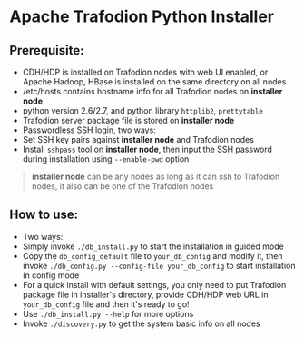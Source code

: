 # Apache Trafodion Python Installer

## Prerequisite:

- CDH/HDP is installed on Trafodion nodes with web UI enabled, or Apache Hadoop, HBase is installed on the same directory on all nodes
- /etc/hosts contains hostname info for all Trafodion nodes on **installer node**
- python version 2.6/2.7, and python library `httplib2`, `prettytable`
- Trafodion server package file is stored on **installer node**
- Passwordless SSH login, two ways:
 - Set SSH key pairs against **installer node** and Trafodion nodes
 - Install `sshpass` tool on **installer node**, then input the SSH password during installation using `--enable-pwd` option

> **installer node** can be any nodes as long as it can ssh to Trafodion nodes, it also can be one of the Trafodion nodes

## How to use:
- Two ways:
 - Simply invoke `./db_install.py` to start the installation in guided mode
 - Copy the `db_config_default` file to `your_db_config` and modify it, then invoke `./db_config.py --config-file your_db_config` to start installation in config mode
- For a quick install with default settings, you only need to put Trafodion package file in installer's directory, provide CDH/HDP web URL in `your_db_config` file and then it's ready to go!
- Use `./db_install.py --help` for more options
- Invoke `./discovery.py` to get the system basic info on all nodes
